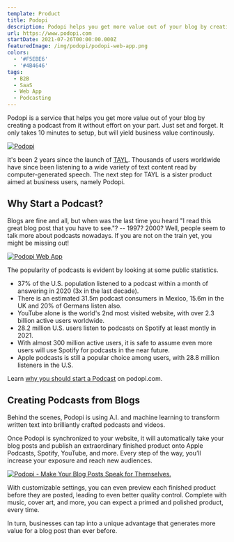 ```yaml
---
template: Product
title: Podopi
description: Podopi helps you get more value out of your blog by creating a podcast from it without effort on your part.
url: https://www.podopi.com
startDate: 2021-07-26T00:00:00.000Z
featuredImage: /img/podopi/podopi-web-app.png
colors:
  - '#F5EBE6'
  - '#4B4646'
tags:
  - B2B
  - SaaS
  - Web App
  - Podcasting
---
```


Podopi is a service that helps you get more value out of your blog by creating a podcast from it without effort on your part.
Just set and forget.
It only takes 10 minutes to setup, but will yield business value continously.

[![Podopi](/img/podopi/podopi-landing.png)](https://www.podopi.com)

It's been 2 years since the launch of [TAYL](/products/tayl-app).
Thousands of users worldwide have since been listening to a wide variety of text content read by computer-generated speech.
The next step for TAYL is a sister product aimed at business users, namely Podopi.

## Why Start a Podcast?

Blogs are fine and all, but when was the last time you heard "I read this great blog post that you have to see."? -- 1997? 2000?
Well, people seem to talk more about podcasts nowadays.
If you are not on the train yet, you might be missing out!

[![Podopi Web App](/img/podopi/podopi-web-app.png)](https://www.podopi.com)

The popularity of podcasts is evident by looking at some public statistics.

- 37% of the U.S. population listened to a podcast within a month of answering in 2020 (3x in the last decade).
- There is an estimated 31.5m podcast consumers in Mexico, 15.6m in the UK and 20% of Germans listen also.
- YouTube alone is the world's 2nd most visited website, with over 2.3 billion active users worldwide.
- 28.2 million U.S. users listen to podcasts on Spotify at least montly in 2021.
- With almost 300 million active users, it is safe to assume even more users will use Spotify for podcasts in the near future.
- Apple podcasts is still a popular choice among users, with 28.8 million listeners in the U.S.

Learn [why you should start a Podcast](https://www.podopi.com/docs/why-start-a-podcast) on podopi.com.

## Creating Podcasts from Blogs

Behind the scenes, Podopi is using A.I. and machine learning to transform written text into brilliantly crafted podcasts and videos.

Once Podopi is synchronized to your website, it will automatically take your blog posts and publish an extraordinary finished product onto Apple Podcasts, Spotify, YouTube, and more.
Every step of the way, you’ll increase your exposure and reach new audiences.

[![Podopi - Make Your Blog Posts Speak for Themselves.](/img/podopi/podopi-chart.png)](https://www.podopi.com)

With customizable settings, you can even preview each finished product before they are posted, leading to even better quality control.
Complete with music, cover art, and more, you can expect a primed and polished product, every time.

In turn, businesses can tap into a unique advantage that generates more value for a blog post than ever before.
